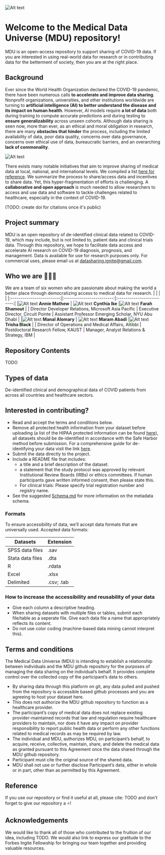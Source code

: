 ![Alt text](images/logo.png)

# Welcome to the Medical Data Universe (MDU) repository! 

MDU is an open-access repository to support sharing of COVID-19 data. If you are interested in using real-world data for research or in contributing data for the betterment of society, then you are at the right place. 

## Background ##

Ever since the World Health Organization declared the COVID-19 pandemic, there have been numerous calls **to accelerate and improve data sharing**. Nonprofit organizations, universities, and other institutions worldwide are turning to **artificial intelligence (AI) to better understand the disease and its impact on human health**. However, AI models require **a lot of data** both during training to compute accurate predictions and during testing to **ensure generalizability** across unseen cohorts. Although data sharing is seen now, more than ever, as an ethical and moral obligation in research, there are many **obstacles that hinder** the process, including the limited availability of data, poor data quality, concerns over data governance, concerns over ethical use of data, bureaucratic barriers, and an overarching **lack of commonality**. 

![Alt text](images/challenges.png)


There exists many notable initiatives that aim to improve sharing of medical data at local, national, and international levels. We compiled a list [here for reference](files/list-of-data-platforms.csv). We summarize the process to share/access data and incentives to share data. Yet, this hyper-fragmentation of efforts is challenging. A **collaborative and open approach** is much needed to allow researchers to access and use data and software to tackle challenges related to healthcare, especially in the context of COVID-19.

(TODO: create doi for citations once it's public)

## Project summary ##

MDU is an open repository of de-identified clinical data related to COVID-19, which may include, but is not limited to, patient data and clinical trials data. Through this repository, we hope to facilitate data access and accelerate AI research on COVID-19 diagnosis, prognosis, and management. Data is available for use for research purposes only. For commercial uses, please email us at <datasharing.ignite@gmail.com>.

## Who we are :two_women_holding_hands::two_women_holding_hands::two_women_holding_hands: ## 

We are a team of six women who are passionate about making the world a better place through democratizing access to medical data for research. 
| | | |
|:-------------------------:|:-------------------------:|:-------------------------:|
|![Alt text](images/annie.jpg)  **Annie Mathew** |  ![Alt text](images/cynthia.jpg) **Cynthia Ike** |![Alt text](images/farah.jpg) **Farah Shamout** |
| Director Developer Relations, Microsoft Asia Pacific |  Executive Director, Circuit Pointe | Assistant Professor Emerging Scholar, NYU Abu Dhabi |
|![Alt text](images/manal.png) **Manal Alomary**  | ![Alt text](images/maram.jpg) **Maram Abadi** |![Alt text](images/trisha.jpeg) **Trisha Black** |
| Director of Operations and Medical Affairs, Altibbi |  Postdoctoral Research Fellow, KAUST | Manager, Analyst Relations & Strategy, IBM |


## Repository Contents ##
TODO

## Types of data ##
De-identified clinical and demographical data of COVID patients from across all countries and healthcare sectors.

## Interested in contributing? ## 

* Read and accept the terms and conditions below. 
* Remove all protected health information from your dataset before uploading (a list of the HIPAA protected information can be found [here](files/phi.md)), all datasets should be de-identified in accordance with the Safe Harbor method before submission. For a comprehensive guide for de-identifying your data visit the link [here](https://www.hhs.gov/hipaa/for-professionals/privacy/special-topics/de-identification/index.html#standard).
* Submit the data directly to the project.
* Include a README file that includes: 
  * a title and a brief description of the dataset.
  * a statement that the study protocol was approved by relevant Institutional Review Boards (IRBs) or ethics committees. If human participants gave written informed consent, then please state this.
  * For clinical trials: Please specify trial registration number and registry name.
* See the suggested [Schema.md](https://github.com/datasharing-forbesignite/medical-data-universe/blob/c654bbb24787a0010f1ad8ec53a392fb942ea0a3/Schema.MD "Schema.MD") for more information on the metadata schema.


### Formats ###
To ensure accessibility of data, we’ll accept data formats that are universally used. Accepted data formats:

Datasets  | Extension
------------- | -------------
SPSS data files  | .sav
Stata data files  | .dta
R  | .rdata
Excel  | .xlsx
Delimited |  .csv; .tab


### How to increase the accessibility and reusability of your data ###
* Give each column a descriptive heading.
* When sharing datasets with multiple files or tables, submit each file/table as a seperate file. Give each data file a name that appropriately reflects its content.
* Do not use color coding (machine-based data mining cannot interpret this).

## Terms and conditions ##

The Medical Data Universe (MDU) is intending to establish a relationship between individuals and the MDU github repository for the purposes of managing the data sharing on the individual’s behalf. It provides complete control over the collected copy of the participant’s data to others. 
* By sharing data through this platform on git, any data pulled and pushed from the repository is accessible based github processes and you are agreeing to host your dataset here.
* This does not authorize the MDU github repository to function as a healthcare provider. 
* The participant’s copy of medical data does not replace existing provider-maintained records that law and regulation require healthcare providers to maintain, nor does it have any impact on provider responsibility to report public health data or perform any other functions related to medical records as may be required by law. 
* The individual and MDU, authorizes MDU, on participant’s behalf, to acquire, receive, collective, maintain, share, and delete the medical data as granted pursuant to this Agreement once the data shared through the MDU github repository.
* Participant must cite the original source of the shared data. 
* MDU shall not use or further disclose Participant’s data, either in whole or in part, other than as permitted by this Agreement.

## Reference ## 
If you use our repository or find it useful at all, please cite: TODO
and don't forget to give our repository a :star:! 

## Acknowledgements ##
We would like to thank all of those who contributed to the fruition of our idea, including TODO. We would also link to express our gratitude to the Forbes Ingite Fellowship for bringing our team together and providing valuable resources.
